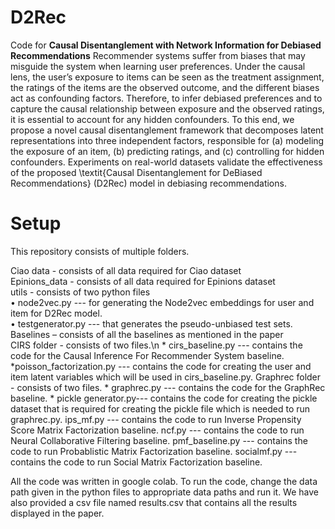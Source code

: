 # D2Rec
Code for **Causal Disentanglement with Network Information for Debiased Recommendations**
Recommender systems suffer from biases that may misguide the system when learning user preferences. Under the causal lens, the user’s exposure to items can be seen as the treatment assignment, the ratings of the items are the observed outcome, and the different biases act as confounding factors. Therefore, to infer debiased preferences and to capture the causal relationship between exposure and the observed ratings, it is essential to account for any hidden confounders. To this end, we propose a novel causal disentanglement framework that decomposes latent representations into three independent factors, responsible for (a) modeling the exposure of an item, (b) predicting ratings, and (c) controlling for hidden confounders. Experiments on real-world datasets validate the effectiveness of the proposed \textit{Causal Disentanglement for DeBiased Recommendations} (D2Rec) model in debiasing recommendations.
 



# Setup
This repository consists of multiple folders.

Ciao data - consists of all data required for Ciao dataset\
Epinions_data - consists of all data required for Epinions dataset\
utils - consists of two python files\
•	node2vec.py --- for generating the Node2vec embeddings for user and item for D2Rec model.\
•	testgenerator.py --- that generates the pseudo-unbiased test sets.\
Baselines – consists of all the baselines as mentioned in the paper\
CIRS folder - consists of two files.\n
	* cirs_baseline.py --- contains the code for the Causal Inference For Recommender System baseline.
	*poisson_factorization.py --- contains the code for creating the user and item latent variables which will be used in cirs_baseline.py.
Graphrec folder - consists of two files.
	* graphrec.py --- contains the code for the GraphRec baseline.
	* pickle generator.py--- contains the code for creating the pickle dataset that is required for creating the pickle file which is needed to run graphrec.py.
ips_mf.py --- contains the code to run Inverse Propensity Score Matrix Factorization baseline.
ncf.py --- contains the code to run Neural Collaborative Filtering baseline.
pmf_baseline.py --- contains the code to run Probablistic Matrix Factorization baseline.
socialmf.py --- contains the code to run Social Matrix Factorization baseline.



All the code was written in google colab. To run the code, change the data path given in the python files to appropriate data paths and run it. We have also provided a csv file named results.csv that contains all the results displayed in the paper.

